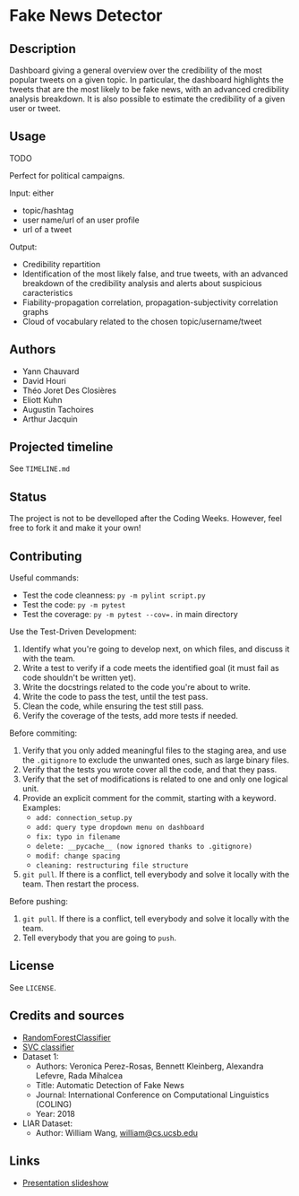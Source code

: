 # Fake News Detector

## Description

Dashboard giving a general overview over the credibility of the most popular tweets on a given topic. In particular, the dashboard highlights the tweets that are the most likely to be fake news, with an advanced credibility analysis breakdown. It is also possible to estimate the credibility of a given user or tweet.


## Usage

TODO

Perfect for political campaigns.

Input: either
- topic/hashtag
- user name/url of an user profile
- url of a tweet

Output:
- Credibility repartition
- Identification of the most likely false, and true tweets, with an advanced breakdown of the credibility analysis and alerts about suspicious caracteristics
- Fiability-propagation correlation, propagation-subjectivity correlation graphs
- Cloud of vocabulary related to the chosen topic/username/tweet


## Authors

- Yann Chauvard
- David Houri
- Théo Joret Des Closières
- Eliott Kuhn
- Augustin Tachoires
- Arthur Jacquin


## Projected timeline

See `TIMELINE.md`


## Status

The project is not to be develloped after the Coding Weeks. However, feel free to fork it and make it your own!


## Contributing

Useful commands:

- Test the code cleanness: `py -m pylint script.py`
- Test the code: `py -m pytest`
- Test the coverage: `py -m pytest --cov=.` in main directory

Use the Test-Driven Development:

1. Identify what you're going to develop next, on which files, and discuss it with the team.
2. Write a test to verify if a code meets the identified goal (it must fail as code shouldn't be written yet).
3. Write the docstrings related to the code you're about to write.
4. Write the code to pass the test, until the test pass.
5. Clean the code, while ensuring the test still pass.
6. Verify the coverage of the tests, add more tests if needed.

Before commiting:

1. Verify that you only added meaningful files to the staging area, and use the `.gitignore` to exclude the unwanted ones, such as large binary files.
2. Verify that the tests you wrote cover all the code, and that they pass.
3. Verify that the set of modifications is related to one and only one logical unit.
4. Provide an explicit comment for the commit, starting with a keyword. Examples:
    - `add: connection_setup.py`
    - `add: query type dropdown menu on dashboard`
    - `fix: typo in filename`
    - `delete: __pycache__ (now ignored thanks to .gitignore)`
    - `modif: change spacing`
    - `cleaning: restructuring file structure`
5. `git pull`. If there is a conflict, tell everybody and solve it locally with the team. Then restart the process.

Before pushing:

1. `git pull`. If there is a conflict, tell everybody and solve it locally with the team.
2. Tell everybody that you are going to `push`.


## License

See `LICENSE`.


## Credits and sources

- [RandomForestClassifier](https://scikit-learn.org/stable/modules/generated/sklearn.ensemble.RandomForestClassifier.html)
- [SVC classifier](https://scikit-learn.org/stable/modules/generated/sklearn.svm.SVC.html)
- Dataset 1:
    - Authors: Veronica Perez-Rosas, Bennett Kleinberg, Alexandra Lefevre, Rada Mihalcea
    - Title: Automatic Detection of Fake News
    - Journal: International Conference on Computational Linguistics (COLING)
    - Year: 2018
- LIAR Dataset:
    - Author: William Wang, william@cs.ucsb.edu


## Links

- [Presentation slideshow](https://docs.google.com/presentation/d/17r5GMkfw078WZiYudzLYgj-E9xjYL0YFxJ5U_GvQ6SQ/edit?usp=sharing)

